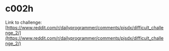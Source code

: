 # c002h

Link to challenge: [https://www.reddit.com/r/dailyprogrammer/comments/pjsdx/difficult_challenge_2/](https://www.reddit.com/r/dailyprogrammer/comments/pjsdx/difficult_challenge_2/)